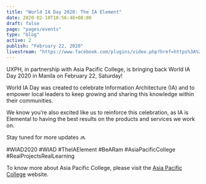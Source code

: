 ```yaml
---
title: "World IA Day 2020: The IA Element"
date: 2020-02-10T18:56:48+08:00
draft: false
page: "pages/events"
type: "blog"
active: 2
publish: "February 22, 2020"
livestream: "https://www.facebook.com/plugins/video.php?href=https%3A%2F%2Fwww.facebook.com%2FUXPhilippines%2Fvideos%2F504338016951633%2F&show_text=0&width=560"
---
```


<p>UXPH, in partnership with Asia Pacific College, is bringing back World IA Day 2020 in Manila on February 22, Saturday!</p>

<p>World IA Day was created to celebrate Information Architecture (IA) and to empower local leaders to keep growing and sharing this knowledge within their communities.</p>

<p>We know you’re also excited like us to reinforce this celebration, as IA is Elemental to having the best results on the products and services we work on.</p>

<p>Stay tuned for more updates 🔜</p>

<span class="blue">
	#WIAD2020 #WIAD #TheIAElement #BeARam #AsiaPacificCollege #RealProjectsRealLearning
</span>
<p>
	To know more about Asia Pacific College, please visit the <a href="https://www.apc.edu.ph" target="blank" class="blue">Asia Pacific College</a> website.
</p>
